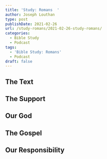 ```yaml
---
title: 'Study: Romans  '
author: Joseph Louthan
type: post
publishDate: 2021-02-26
url: /study-romans/2021-02-26-study-romans/
categories:
  - Bible Study
  - Podcast
tags:
  - 'Bible Study: Romans'
  - Podcast
draft: false
---
```

## The Text

## The Support

## Our God

## The Gospel

## Our Responsibility

